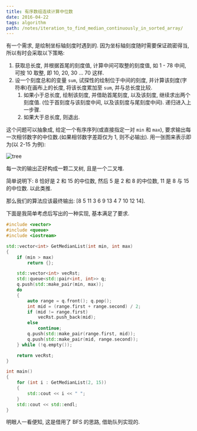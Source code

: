 ```yaml
---
title: 有序数组连续计算中位数
date: 2016-04-22
tags: algorithm
path: /notes/iteration_to_find_median_continuously_in_sorted_array/
---
```


有一个需求, 是绘制坐标轴刻度时遇到的. 因为坐标轴刻度随时需要保证疏密得当, 所以有时会采取以下策略:

1. 获取总长度, 并根据首尾的刻度值, 计算中间可取整的刻度值, 如 1 - 78 中间, 可按 10 取整, 即 10, 20, 30 ... 70 这样.
1. 设一个刻度总和的变量 `sum`, 试探性的绘制位于中间的刻度, 并计算该刻度(字符串)在画布上的长度, 将该长度累加至 `sum`,  并与总长度比较.
   1. 如果小于总长度, 绘制该刻度, 并借助首尾刻度, 以及该刻度, 继续求出两个刻度值. (位于首刻度与该刻度中间, 以及该刻度与尾刻度中间). 递归进入上一步骤.
   1. 如果大于总长度, 则退出.

这个问题可以抽象成, 给定一个有序序列(或直接指定一对 `min` 和 `max`), 要求输出每一次相邻数字的中位数.(如果相邻数字差距仅为 1, 则不必输出). 用一张图来表示即为(以 2-15 为例):

 ![tree](../img/tree.png)

每一次的输出正好构成一颗二叉树, 且是一个二叉堆.

简单说明下: 8 恰好是 2 和 15 的中位数, 然后 5 是 2 和 8 的中位数, 11 是 8 与 15 的中位数. 以此类推.

那么我们的算法应该最终输出: [8 5 11 3 6 9 13 4 7 10 12 14].

下面是我简单考虑后写出的一种实现, 基本满足了要求.

```cpp
#include <vector>
#include <queue>
#include <iostream>

std::vector<int> GetMedianList(int min, int max)
{
    if (min > max)
        return {};

    std::vector<int> vecRst;
    std::queue<std::pair<int, int>> q;
    q.push(std::make_pair(min, max));
    do
    {
        auto range = q.front(); q.pop();
        int mid = (range.first + range.second) / 2;
        if (mid != range.first)
            vecRst.push_back(mid);
        else
            continue;
        q.push(std::make_pair(range.first, mid));
        q.push(std::make_pair(mid, range.second));
    } while (!q.empty());

    return vecRst;
}

int main()
{
    for (int i : GetMedianList(2, 15))
    {
        std::cout << i << " ";
    }
    std::cout << std::endl;
}
```

明眼人一看便知, 这是借用了 BFS 的思路, 借助队列实现的.